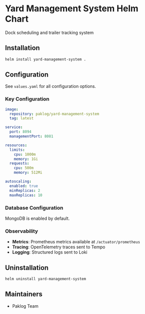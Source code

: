 # Yard Management System Helm Chart

Dock scheduling and trailer tracking system

## Installation

```bash
helm install yard-management-system .
```

## Configuration

See `values.yaml` for all configuration options.

### Key Configuration

```yaml
image:
  repository: paklog/yard-management-system
  tag: latest

service:
  port: 8094
  managementPort: 8081

resources:
  limits:
    cpu: 1000m
    memory: 1Gi
  requests:
    cpu: 500m
    memory: 512Mi

autoscaling:
  enabled: true
  minReplicas: 2
  maxReplicas: 10
```

### Database Configuration

MongoDB is enabled by default.



### Observability

- **Metrics**: Prometheus metrics available at `/actuator/prometheus`
- **Tracing**: OpenTelemetry traces sent to Tempo
- **Logging**: Structured logs sent to Loki

## Uninstallation

```bash
helm uninstall yard-management-system
```

## Maintainers

- Paklog Team

